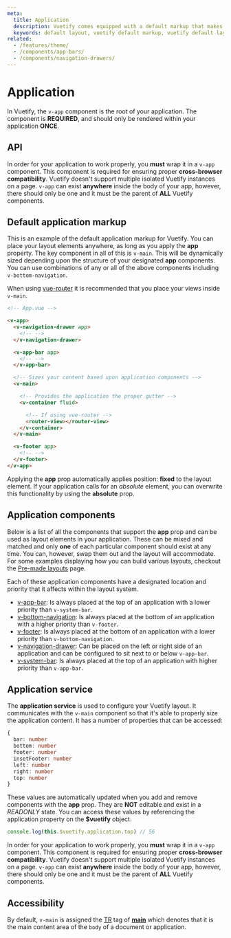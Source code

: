 ```yaml
---
meta:
  title: Application
  description: Vuetify comes equipped with a default markup that makes it easy to create layouts (boilerplate) for any Vue application.
  keywords: default layout, vuetify default markup, vuetify default layout
related:
  - /features/theme/
  - /components/app-bars/
  - /components/navigation-drawers/
---
```


# Application

In Vuetify, the `v-app` component is the root of your application. The component is **REQUIRED**, and should only be rendered within your application **ONCE**.

<entry-ad />

## API

<api-links />

<!-- <api-section page="components/application" /> -->

<alert type="error">

  In order for your application to work properly, you **must** wrap it in a `v-app` component. This component is required for ensuring proper **cross-browser compatibility**. Vuetify doesn't support multiple isolated Vuetify instances on a page. `v-app` can exist **anywhere** inside the body of your app, however, there should only be one and it must be the parent of **ALL** Vuetify components.

</alert>

## Default application markup

This is an example of the default application markup for Vuetify. You can place your layout elements anywhere, as long as you apply the **app** property. The key component in all of this is `v-main`. This will be dynamically sized depending upon the structure of your designated **app** components. You can use combinations of any or all of the above components including `v-bottom-navigation`.

When using [vue-router](https://router.vuejs.org/) it is recommended that you place your views inside `v-main`.

```html
<!-- App.vue -->

<v-app>
  <v-navigation-drawer app>
    <!-- -->
  </v-navigation-drawer>

  <v-app-bar app>
    <!-- -->
  </v-app-bar>

  <!-- Sizes your content based upon application components -->
  <v-main>

    <!-- Provides the application the proper gutter -->
    <v-container fluid>

      <!-- If using vue-router -->
      <router-view></router-view>
    </v-container>
  </v-main>

  <v-footer app>
    <!-- -->
  </v-footer>
</v-app>
```

<alert type="info">

  Applying the **app** prop automatically applies position: **fixed** to the layout element. If your application calls for an _absolute_ element, you can overwrite this functionality by using the **absolute** prop.

</alert>

## Application components

Below is a list of all the components that support the **app** prop and can be used as layout elements in your application. These can be mixed and matched and only **one** of each particular component should exist at any time. You can, however, swap them out and the layout will accommodate. For some examples displaying how you can build various layouts, checkout the [Pre-made layouts](/getting-started/wireframes) page.

Each of these application components have a designated location and priority that it affects within the layout system.

- [v-app-bar](/components/app-bars): Is always placed at the top of an application with a lower priority than `v-system-bar`.
- [v-bottom-navigation](/components/bottom-navigation): Is always placed at the bottom of an application with a higher priority than `v-footer`.
- [v-footer](/components/footer): Is always placed at the bottom of an application with a lower priority than `v-bottom-navigation`.
- [v-navigation-drawer](/components/navigation-drawers): Can be placed on the left or right side of an application and can be configured to sit next to or below `v-app-bar`.
- [v-system-bar](/components/system-bars): Is always placed at the top of an application with higher priority than `v-app-bar`.

<app-img src="https://cdn.vuetifyjs.com/images/layouts/app.png" alt="Vuetify Application" />

## Application service

The **application service** is used to configure your Vuetify layout. It communicates with the `v-main` component so that it's able to properly size the application content. It has a number of properties that can be accessed:

```ts
{
  bar: number
  bottom: number
  footer: number
  insetFooter: number
  left: number
  right: number
  top: number
}
```

These values are automatically updated when you add and remove components with the **app** prop. They are **NOT** editable and exist in a _READONLY_ state. You can access these values by referencing the application property on the **$vuetify** object.

```js
console.log(this.$vuetify.application.top) // 56
```

<alert type="error">

  In order for your application to work properly, you **must** wrap it in a `v-app` component. This component is required for ensuring proper **cross-browser compatibility**. Vuetify doesn't support multiple isolated Vuetify instances on a page. `v-app` can exist **anywhere** inside the body of your app, however, there should only be one and it must be the parent of **ALL** Vuetify components.

</alert>

## Accessibility

By default, `v-main` is assigned the [TR](https://www.w3.org/TR/html51/) tag of [**main**](https://www.w3.org/TR/html51/grouping-content.html#the-main-element) which denotes that it is the main content area of the `body` of a document or application.

<backmatter />
